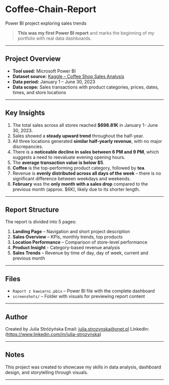 # Coffee-Chain-Report
Power BI project exploring sales trends

> **This was my first Power BI report** and marks the beginning of my portfolio with real data dashboards.  

---

## Project Overview

- **Tool used:** Microsoft Power BI  
- **Dataset source:** [Kaggle – Coffee Shop Sales Analysis](https://www.kaggle.com/datasets/divu2001/coffee-shop-sales-analysis)  
- **Data period:** January 1 – June 30, 2023  
- **Data scope:** Sales transactions with product categories, prices, dates, times, and store locations

---

## Key Insights

1. The total sales across all stores reached **$698.81K** in January 1- June 30, 2023.
2. Sales showed a **steady upward trend** throughout the half-year.
3. All three locations generated **similar half-yearly revenue**, with no major discrepancies.
4. There is a **noticeable decline in sales between 6 PM and 9 PM**, which suggests a need to reevaluate evening opening hours.
5. The **average transaction value is below $5**.
6. **Coffee** is the top-performing product category, followed by **tea**.
7. Revenue is **evenly distributed across all days of the week** – there is no significant difference between weekdays and weekends.
8. **February** was the **only month with a sales drop** compared to the previous month (approx. $6K), likely due to its shorter length.

---

## Report Structure

The report is divided into 5 pages:

1. **Landing Page** – Navigation and short project description
2. **Sales Overview** – KPIs, monthly trends, top products
3. **Location Performance** – Comparison of store-level performance
4. **Product Insight** - Category-based revenue analysis
5. **Sales Trends** – Revenue by time of day, day of week, current and previous month

---

## Files

- `Raport z kawiarni.pbix` – Power BI file with the complete dashboard
- `screenshots/` – Folder with visuals for previewing report content

---

## Author
Created by Julia Stróżyńska
Email: julia.strozynska@onet.pl
LinkedIn: (https://www.linkedin.com/in/julia-strozynska)

---

## Notes

This project was created to showcase my skills in data analysis, dashboard design, and storytelling through visuals. 

---
